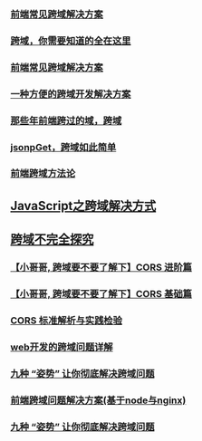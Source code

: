 ### [前端常见跨域解决方案](https://github.com/libin1991/libin_Blog/issues/33)
### [跨域，你需要知道的全在这里](https://github.com/libin1991/libin_Blog/issues/169)
### [前端常见跨域解决方案](https://github.com/libin1991/libin_Blog/issues/177)
### [一种方便的跨域开发解决方案](https://github.com/libin1991/libin_Blog/issues/425)
### [那些年前端跨过的域，跨域](https://github.com/libin1991/libin_Blog/issues/553)
### [jsonpGet，跨域如此简单](https://juejin.im/post/5b746accf265da280d57928f)
### [前端跨域方法论](https://juejin.im/post/5b91d3be5188255c95380b5e)
## [JavaScript之跨域解决方式](https://juejin.im/post/5c03e24d6fb9a04a07301de0)
## [跨域不完全探究](https://juejin.im/post/5c03c26d51882556782cc007)
### [【小哥哥, 跨域要不要了解下】CORS 进阶篇](https://juejin.im/post/5c0b5a8851882548e9380afb)
### [【小哥哥, 跨域要不要了解下】CORS 基础篇](https://juejin.im/post/5c0a55e76fb9a049ef2665ba)
### [CORS 标准解析与实践检验](https://github.com/chesscai/cors)
### [web开发的跨域问题详解](https://juejin.im/post/5c25f1595188257abf1d9031)
### [九种 “姿势” 让你彻底解决跨域问题](https://segmentfault.com/a/1190000016653873#articleHeader5)
### [前端跨域问题解决方案(基于node与nginx)](https://juejin.im/post/5c35f6286fb9a049be5dad82)
### [九种 “姿势” 让你彻底解决跨域问题](https://segmentfault.com/a/1190000016653873#articleHeader10)
